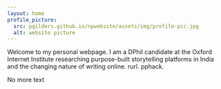 ```yaml
---
layout: home
profile_picture:
  src: pgilders.github.io/npwebsite/assets/img/profile-pic.jpg
  alt: website picture
---
```


<p>
  Welcome to my personal webpage. I am a DPhil candidate at the Oxford Internet Institute researching purpose-built storytelling platforms in India and the changing nature of writing online. rurl. pphack.
</p>

<p>
  No more text
</p>
